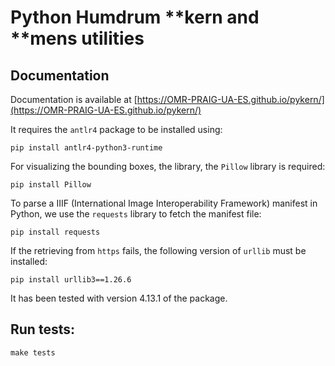 # Python Humdrum **kern and **mens utilities

## Documentation
Documentation is available at [https://OMR-PRAIG-UA-ES.github.io/pykern/](https://OMR-PRAIG-UA-ES.github.io/pykern/)


It requires the `antlr4` package to be installed using:
```shell
pip install antlr4-python3-runtime
```

For visualizing the bounding boxes, the library, the `Pillow` library is required:
```shell
pip install Pillow
```

To parse a IIIF (International Image Interoperability Framework) manifest in Python, we use the `requests` library to fetch the manifest file:
```shell
pip install requests
```
If the retrieving from `https` fails, the following version of `urllib` must be installed:
```shell
pip install urllib3==1.26.6
```

It has been tested with version 4.13.1 of the package.


## Run tests:
```shell
make tests
```


